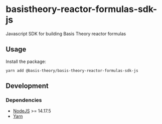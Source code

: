 # basistheory-reactor-formulas-sdk-js

Javascript SDK for building Basis Theory reactor formulas

## Usage

Install the package:

```shell
yarn add @basis-theory/basis-theory-reactor-formulas-sdk-js
```

## Development

### Dependencies

- [NodeJS](https://nodejs.org/en/) >= 14.17.5
- [Yarn](https://classic.yarnpkg.com/en/docs/)
